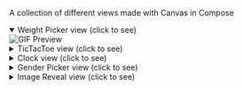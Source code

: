 A collection of different views made with Canvas in Compose

<details open>
  <summary>Weight Picker view (click to see)</summary>
  <a>
    <img height="400" src="https://github.com/ukhanyov/CanvasWorkshop/blob/master/gif_weight_picker.gif" alt="GIF Preview"> 
  </a>
</details>

<details>
  <summary>TicTacToe view (click to see)</summary>
  <a>
    <img height="400" src="https://github.com/ukhanyov/CanvasWorkshop/blob/master/gif_TicTacToe.gif" alt="GIF Preview"> 
  </a>
</details>

<details>
  <summary>Clock view (click to see)</summary>
  <a>
    <img height="400" src="https://github.com/ukhanyov/CanvasWorkshop/blob/master/gif_clock.gif" alt="GIF Preview"> 
  </a>
</details>

<details>
  <summary>Gender Picker view (click to see)</summary>
  <a>
    <img height="400" src="https://github.com/ukhanyov/CanvasWorkshop/blob/master/gif_gender_picker.gif" alt="GIF Preview"> 
  </a>
</details>

<details>
  <summary>Image Reveal view (click to see)</summary>
  <a>
    <img height="400" src="https://github.com/ukhanyov/CanvasWorkshop/blob/master/gif_image_reveal.gif" alt="GIF Preview"> 
  </a>
</details>
